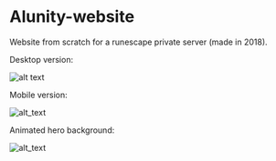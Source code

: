 # Alunity-website
Website from scratch for a runescape private server (made in 2018).

Desktop version:

![alt text](https://gyazo.com/c452f078acde0253c7f9cc5104494f39.jpg)

Mobile version:

![alt_text](https://gyazo.com/76114203b5dd74397816f0fad673ac3a.jpg)

Animated hero background:

![alt_text](https://gyazo.com/f5c88ad923ec20c15e949559e0e77f64.gif)
